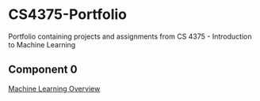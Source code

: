 # CS4375-Portfolio
 Portfolio containing projects and assignments from CS 4375 - Introduction to Machine Learning

## Component 0  
 [Machine Learning Overview](component_0/ml_overview.pdf)
